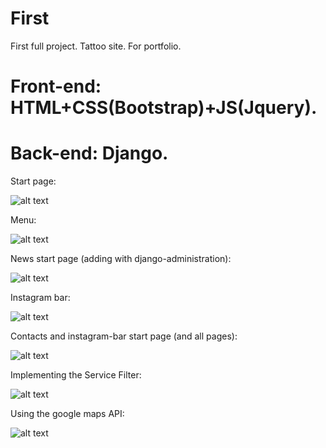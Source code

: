 # First
First full project. Tattoo site. For portfolio.

# Front-end: HTML+CSS(Bootstrap)+JS(Jquery). 
# Back-end: Django.

Start page:

![alt text](https://s8.hostingkartinok.com/uploads/images/2017/07/0c3b1c82a088ac68b7270ea5fb914b80.jpg)

Menu:

![alt text](https://s8.hostingkartinok.com/uploads/images/2017/07/5dc75abf5c168d0234ad83e8b12de1a9.gif)

News start page (adding with django-administration):

![alt text](https://s8.hostingkartinok.com/uploads/images/2017/07/89e8d7b23d00180dd130b8453d8aa2a6.jpg)

Instagram bar:

![alt text](https://s8.hostingkartinok.com/uploads/images/2017/07/cab38e265d02f0169807f7a5bba47acf.gif)

Contacts and instagram-bar start page (and all pages):

![alt text](https://s8.hostingkartinok.com/uploads/images/2017/07/5fea1e7d6c9cd9c4a782cdb1a1307ed3.jpg)

Implementing the Service Filter:

![alt text](https://s8.hostingkartinok.com/uploads/images/2017/07/4def7069cc892c0ecf5507cea52649fc.gif)

Using the google maps API:

![alt text](https://s8.hostingkartinok.com/uploads/images/2017/07/15f5363e1afe68cc68b5dd978badd6fd.jpg)

